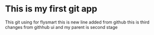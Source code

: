 # This is my first git app
This git using for flysmart
this is new line added from github
this is third changes from githhub ui and my parent is second stage
